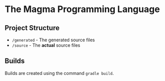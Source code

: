 # The Magma Programming Language

## Project Structure

- `/generated` - The generated source files
- `/source` - The **actual** source files

## Builds

Builds are created using the command `gradle build`.